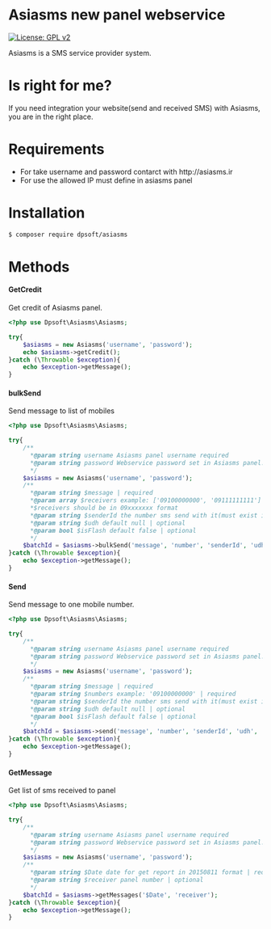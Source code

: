 # Asiasms new panel webservice

[![License: GPL v2](https://img.shields.io/badge/License-GPL%20v2-blue.svg)](https://www.gnu.org/licenses/old-licenses/gpl-2.0.en.html)

Asiasms is a SMS service provider system.
# Is right for me?
If you need integration your website(send and received SMS) with Asiasms, you are in the right place.

# Requirements
<ul>
<li> For take username and password contarct with http://asiasms.ir</li>
<li> For use the allowed IP must define in asiasms panel</li>
</ul>

# Installation
``` bash
$ composer require dpsoft/asiasms
```

# Methods

#### GetCredit
Get credit of Asiasms panel.
```php
<?php use Dpsoft\Asiasms\Asiasms;

try{
    $asiasms = new Asiasms('username', 'password');
    echo $asiasms->getCredit();
}catch (\Throwable $exception){
    echo $exception->getMessage();
}
```

#### bulkSend
Send message to list of mobiles
```php
<?php use Dpsoft\Asiasms\Asiasms;

try{
    /**
      *@param string username Asiasms panel username required
      *@param string password Webservice password set in Asiasms panel. required
      */
    $asiasms = new Asiasms('username', 'password');
    /**
      *@param string $message | required
      *@param array $receivers example: ['09100000000', '09111111111'] | required
      *$receivers should be in 09xxxxxxx format
      *@param string $senderId the number sms send with it(must exist in panel) default panel default number | optional 
      *@param string $udh default null | optional
      *@param bool $isFlash default false | optional
      */
    $batchId = $asiasms->bulkSend('message', 'number', 'senderId', 'udh', 'isFlash');
}catch (\Throwable $exception){
    echo $exception->getMessage();
}
```

#### Send
Send message to one mobile number.
```php
<?php use Dpsoft\Asiasms\Asiasms;

try{
    /**
      *@param string username Asiasms panel username required
      *@param string password Webservice password set in Asiasms panel. required
      */
    $asiasms = new Asiasms('username', 'password');
    /**
      *@param string $message | required
      *@param string $numbers example: '09100000000' | required
      *@param string $senderId the number sms send with it(must exist in panel) default panel default number | optional 
      *@param string $udh default null | optional
      *@param bool $isFlash default false | optional
      */
    $batchId = $asiasms->send('message', 'number', 'senderId', 'udh', 'isFlash');
}catch (\Throwable $exception){
    echo $exception->getMessage();
}
```
#### GetMessage
Get list of sms received to panel
```php
<?php use Dpsoft\Asiasms\Asiasms;

try{
    /**
      *@param string username Asiasms panel username required
      *@param string password Webservice password set in Asiasms panel. required
      */
    $asiasms = new Asiasms('username', 'password');
    /**
      *@param string $Date date for get report in 20150811 format | required
      *@param string $receiver panel number | optional
      */
    $batchId = $asiasms->getMessages('$Date', 'receiver');
}catch (\Throwable $exception){
    echo $exception->getMessage();
}
```
